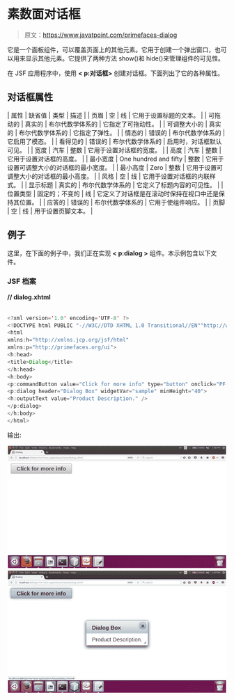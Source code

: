 # 素数面对话框

> 原文：<https://www.javatpoint.com/primefaces-dialog>

它是一个面板组件，可以覆盖页面上的其他元素。它用于创建一个弹出窗口，也可以用来显示其他元素。它提供了两种方法 show()和 hide()来管理组件的可见性。

在 JSF 应用程序中，使用 **< p:对话框>** 创建对话框。下面列出了它的各种属性。

## 对话框属性

| 属性 | 缺省值 | 类型 | 描述 |
| 页眉 | 空 | 线 | 它用于设置标题的文本。 |
| 可拖动的 | 真实的 | 布尔代数学体系的 | 它指定了可拖动性。 |
| 可调整大小的 | 真实的 | 布尔代数学体系的 | 它指定了弹性。 |
| 情态的 | 错误的 | 布尔代数学体系的 | 它启用了模态。 |
| 看得见的 | 错误的 | 布尔代数学体系的 | 启用时，对话框默认可见。 |
| 宽度 | 汽车 | 整数 | 它用于设置对话框的宽度。 |
| 高度 | 汽车 | 整数 | 它用于设置对话框的高度。 |
| 最小宽度 | One hundred and fifty | 整数 | 它用于设置可调整大小的对话框的最小宽度。 |
| 最小高度 | Zero | 整数 | 它用于设置可调整大小的对话框的最小高度。 |
| 风格 | 空 | 线 | 它用于设置对话框的内联样式。 |
| 显示标题 | 真实的 | 布尔代数学体系的 | 它定义了标题内容的可见性。 |
| 位置类型 | 固定的；不变的 | 线 | 它定义了对话框是在滚动时保持在视口中还是保持其位置。 |
| 应答的 | 错误的 | 布尔代数学体系的 | 它用于使组件响应。 |
| 页脚 | 空 | 线 | 用于设置页脚文本。 |

## 例子

这里，在下面的例子中，我们正在实现 **< p:dialog >** 组件。本示例包含以下文件。

### JSF 档案

**// dialog.xhtml**

```java

<?xml version='1.0' encoding='UTF-8' ?>
<!DOCTYPE html PUBLIC "-//W3C//DTD XHTML 1.0 Transitional//EN""http://www.w3.org/TR/xhtml1/DTD/xhtml1-transitional.dtd">
<html 
xmlns:h="http://xmlns.jcp.org/jsf/html"
xmlns:p="http://primefaces.org/ui">
<h:head>
<title>Dialog</title>
</h:head>
<h:body>
<p:commandButton value="Click for more info" type="button" onclick="PF('sample').show();" />
<p:dialog header="Dialog Box" widgetVar="sample" minHeight="40">
<h:outputText value="Product Description." />
</p:dialog>
</h:body>
</html>

```

输出:

![PrimeFaces Dialog 1](img/351215dac5b5c4655936c3a260b60b7a.png)
![PrimeFaces Dialog 2](img/014af43d42dc2d2761f1a48d9f71691a.png)